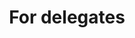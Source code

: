 --- 
layout: default 
title: For delegates
weight: 4
isparent: true
# Parent dummy for dropdown parent
---
